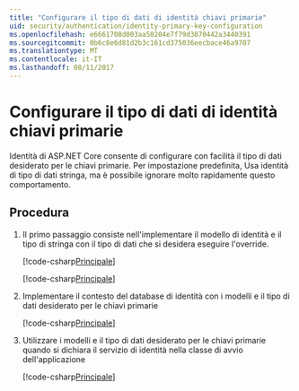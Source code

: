 ```yaml
---
title: "Configurare il tipo di dati di identità chiavi primarie"
uid: security/authentication/identity-primary-key-configuration
ms.openlocfilehash: e6661708d003aa50204e7f79d3070442a3440391
ms.sourcegitcommit: 0b6c8e6d81d2b3c161cd375036eecbace46a9707
ms.translationtype: MT
ms.contentlocale: it-IT
ms.lasthandoff: 08/11/2017
---
```

# <a name="configure-identity-primary-keys-data-type"></a>Configurare il tipo di dati di identità chiavi primarie

Identità di ASP.NET Core consente di configurare con facilità il tipo di dati desiderato per le chiavi primarie. Per impostazione predefinita, Usa identità di tipo di dati stringa, ma è possibile ignorare molto rapidamente questo comportamento.

## <a name="how-to"></a>Procedura

1.  Il primo passaggio consiste nell'implementare il modello di identità e il tipo di stringa con il tipo di dati che si desidera eseguire l'override.

    [!code-csharp[Principale](identity/sample/src/ASPET-IdentityDemo-PrimaryKeysConfig/Models/ApplicationUser.cs?highlight=4-6&range=7-13)]

    [!code-csharp[Principale](identity/sample/src/ASPET-IdentityDemo-PrimaryKeysConfig/Models/ApplicationRole.cs?highlight=3-5&range=7-12)]
    
2.  Implementare il contesto del database di identità con i modelli e il tipo di dati desiderato per le chiavi primarie

    [!code-csharp[Principale](identity/sample/src/ASPET-IdentityDemo-PrimaryKeysConfig/Data/ApplicationDbContext.cs?highlight=3&range=9-26)]
    
3.  Utilizzare i modelli e il tipo di dati desiderato per le chiavi primarie quando si dichiara il servizio di identità nella classe di avvio dell'applicazione

    [!code-csharp[Principale](identity/sample/src/ASPET-IdentityDemo-PrimaryKeysConfig/Startup.cs?highlight=9-11&range=39-79)]
